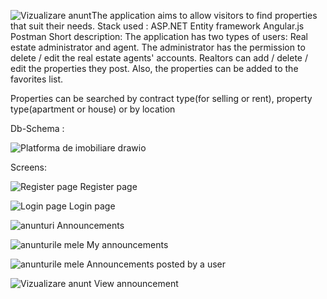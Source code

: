 ![Vizualizare anunt](https://github.com/user-attachments/assets/aec368a3-2790-417c-b1d2-600b26e2db28)The application aims to allow visitors to find properties that suit their needs.
Stack used :
ASP.NET
Entity framework
Angular.js
Postman
Short description:
The application has two types of users: Real estate administrator and agent. The administrator has the permission to delete / edit the real estate agents' accounts. Realtors can add / delete / edit the properties they post. Also, the properties can be added to the favorites list.

Properties can be searched by contract type(for selling or rent), property type(apartment or house) or by location

Db-Schema :

![Platforma de imobiliare drawio](https://github.com/user-attachments/assets/2357f67c-3137-4d5d-94bf-cae6a9750c7e)

Screens:

![Register page](https://github.com/user-attachments/assets/a7f272f5-0d26-42b8-a6e6-76cef7c098b1)
Register page

![Login page](https://github.com/user-attachments/assets/06ba1b03-00c1-4c9f-a2e7-aafa4cc11a3f)
Login page

![anunturi](https://github.com/user-attachments/assets/0dcc9728-afd6-44d5-9908-608c294e87fd)
Announcements

![anunturile mele](https://github.com/user-attachments/assets/087e6792-dc94-4eda-8250-113340fb5f18)
My announcements

![anunturile mele](https://github.com/user-attachments/assets/3b177519-aa54-40ff-aeb6-ecb28d3faf7d)
Announcements posted by a user

![Vizualizare anunt](https://github.com/user-attachments/assets/505a86cb-496e-4e4d-afdb-59557be1f646)
View announcement
